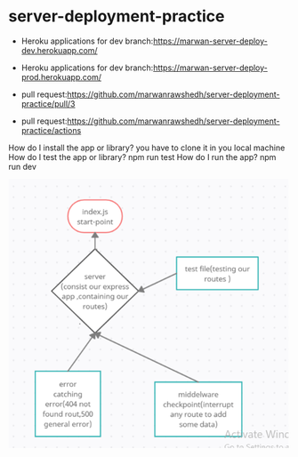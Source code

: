 # server-deployment-practice

- Heroku applications for dev branch:https://marwan-server-deploy-dev.herokuapp.com/

- Heroku applications for dev branch:https://marwan-server-deploy-prod.herokuapp.com/

- pull request:https://github.com/marwanrawshedh/server-deployment-practice/pull/3
- pull request:https://github.com/marwanrawshedh/server-deployment-practice/actions

How do I install the app or library?
you have to clone it in you local machine
How do I test the app or library?
npm run test
How do I run the app?
npm run dev


![uml](uml.PNG)